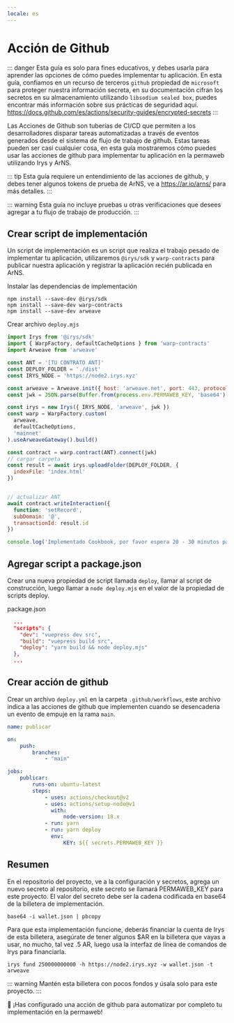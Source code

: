 ```yaml
---
locale: es
---
```


# Acción de Github

::: danger
Esta guía es solo para fines educativos, y debes usarla para aprender las opciones de cómo puedes implementar tu aplicación. En esta guía, confiamos en un recurso de terceros `github` propiedad de `microsoft` para proteger nuestra información secreta, en su documentación cifran los secretos en su almacenamiento utilizando `libsodium sealed box`, puedes encontrar más información sobre sus prácticas de seguridad aquí. https://docs.github.com/es/actions/security-guides/encrypted-secrets
:::

Las Acciones de Github son tuberías de CI/CD que permiten a los desarrolladores disparar tareas automatizadas a través de eventos generados desde el sistema de flujo de trabajo de github. Estas tareas pueden ser casi cualquier cosa, en esta guía mostraremos cómo puedes usar las acciones de github para implementar tu aplicación en la permaweb utilizando Irys y ArNS.

::: tip
Esta guía requiere un entendimiento de las acciones de github, y debes tener algunos tokens de prueba de ArNS, ve a https://ar.io/arns/ para más detalles.
:::

::: warning
Esta guía no incluye pruebas u otras verificaciones que desees agregar a tu flujo de trabajo de producción.
:::

## Crear script de implementación

Un script de implementación es un script que realiza el trabajo pesado de implementar tu aplicación, utilizaremos `@irys/sdk` y `warp-contracts` para publicar nuestra aplicación y registrar la aplicación recién publicada en ArNS.

Instalar las dependencias de implementación

```console
npm install --save-dev @irys/sdk
npm install --save-dev warp-contracts
npm install --save-dev arweave
```

Crear archivo `deploy.mjs`

```js
import Irys from '@irys/sdk'
import { WarpFactory, defaultCacheOptions } from 'warp-contracts'
import Arweave from 'arweave'

const ANT = '[TU CONTRATO ANT]'
const DEPLOY_FOLDER = './dist'
const IRYS_NODE = 'https://node2.irys.xyz'

const arweave = Arweave.init({ host: 'arweave.net', port: 443, protocol: 'https' })
const jwk = JSON.parse(Buffer.from(process.env.PERMAWEB_KEY, 'base64').toString('utf-8'))

const irys = new Irys({ IRYS_NODE, 'arweave', jwk })
const warp = WarpFactory.custom(
  arweave,
  defaultCacheOptions,
  'mainnet'
).useArweaveGateway().build()

const contract = warp.contract(ANT).connect(jwk)
// cargar carpeta
const result = await irys.uploadFolder(DEPLOY_FOLDER, {
  indexFile: 'index.html'
})


// actualizar ANT
await contract.writeInteraction({
  function: 'setRecord',
  subDomain: '@',
  transactionId: result.id
})

console.log('Implementado Cookbook, por favor espera 20 - 30 minutos para que ArNS se actualice!')
```

## Agregar script a package.json

Crear una nueva propiedad de script llamada `deploy`, llamar al script de construcción, luego llamar a `node deploy.mjs` en el valor de la propiedad de scripts deploy.

package.json

```json
  ...
  "scripts": {
    "dev": "vuepress dev src",
    "build": "vuepress build src",
    "deploy": "yarn build && node deploy.mjs"
  },
  ...
```

## Crear acción de github

Crear un archivo `deploy.yml` en la carpeta `.github/workflows`, este archivo indica a las acciones de github que implementen cuando se desencadena un evento de empuje en la rama `main`.

```yml
name: publicar

on:
    push:
        branches:
            - "main"

jobs:
    publicar:
        runs-on: ubuntu-latest
        steps:
            - uses: actions/checkout@v2
            - uses: actions/setup-node@v1
              with:
                  node-version: 18.x
            - run: yarn
            - run: yarn deploy
              env:
                  KEY: ${{ secrets.PERMAWEB_KEY }}
```

## Resumen

En el repositorio del proyecto, ve a la configuración y secretos, agrega un nuevo secreto al repositorio, este secreto se llamará PERMAWEB_KEY para este proyecto. El valor del secreto debe ser la cadena codificada en base64 de la billetera de implementación.

```console
base64 -i wallet.json | pbcopy
```

Para que esta implementación funcione, deberás financiar la cuenta de Irys de esta billetera, asegúrate de tener algunos $AR en la billetera que vayas a usar, no mucho, tal vez .5 AR, luego usa la interfaz de línea de comandos de Irys para financiarla.

```console
irys fund 250000000000 -h https://node2.irys.xyz -w wallet.json -t arweave
```

::: warning
Mantén esta billetera con pocos fondos y úsala solo para este proyecto.
:::

:tada: ¡Has configurado una acción de github para automatizar por completo tu implementación en la permaweb!
